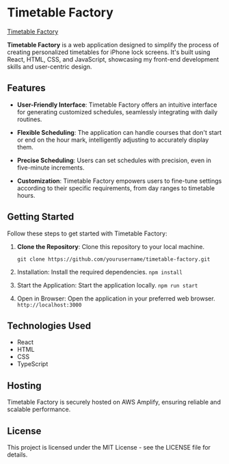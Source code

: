 # Timetable Factory

[Timetable Factory](https://www.thetimetablefactory.com/)

**Timetable Factory** is a web application designed to simplify the process of creating personalized timetables for iPhone lock screens. It's built using React, HTML, CSS, and JavaScript, showcasing my front-end development skills and user-centric design.

## Features

- **User-Friendly Interface**: Timetable Factory offers an intuitive interface for generating customized schedules, seamlessly integrating with daily routines.

- **Flexible Scheduling**: The application can handle courses that don't start or end on the hour mark, intelligently adjusting to accurately display them.

- **Precise Scheduling**: Users can set schedules with precision, even in five-minute increments.

- **Customization**: Timetable Factory empowers users to fine-tune settings according to their specific requirements, from day ranges to timetable hours.

## Getting Started

Follow these steps to get started with Timetable Factory:

1. **Clone the Repository**: Clone this repository to your local machine.

   ```git clone https://github.com/yourusername/timetable-factory.git```

2. Installation: Install the required dependencies.
    ```npm install```
3. Start the Application: Start the application locally.
    ```npm run start```
4. Open in Browser: Open the application in your preferred web browser.
    ```http://localhost:3000```

## Technologies Used
* React
* HTML
* CSS
* TypeScript

## Hosting
Timetable Factory is securely hosted on AWS Amplify, ensuring reliable and scalable performance.

## License
This project is licensed under the MIT License - see the LICENSE file for details.
